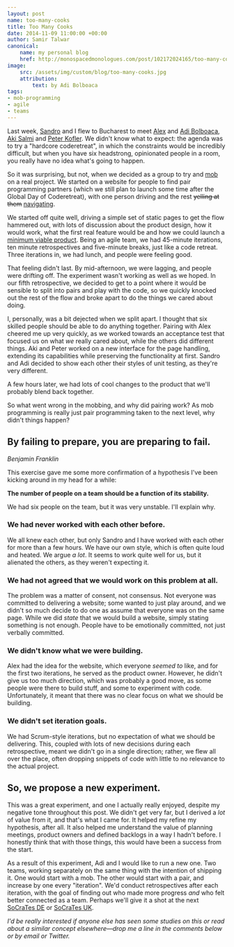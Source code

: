 ```yaml
---
layout: post
name: too-many-cooks
title: Too Many Cooks
date: 2014-11-09 11:00:00 +00:00
author: Samir Talwar
canonical:
    name: my personal blog
    href: http://monospacedmonologues.com/post/102172024165/too-many-cooks
image:
    src: /assets/img/custom/blog/too-many-cooks.jpg
    attribution:
        text: by Adi Bolboaca
tags:
- mob-programming
- agile
- teams
---
```


Last week, [Sandro][Codurance Team] and I flew to Bucharest to meet [Alex][Alex Bolboaca] and [Adi Bolboaca][], [Aki Salmi][] and [Peter Kofler][]. We didn't know what to expect: the agenda was to try a "hardcore coderetreat", in which the constraints would be incredibly difficult, but when you have six headstrong, opinionated people in a room, you really have no idea what's going to happen.

[Codurance Team]: http://codurance.com/aboutus/ourteam/
[Adi Bolboaca]: http://adrianbolboaca.ro/
[Aki Salmi]: http://about.me/aksalmi
[Alex Bolboaca]: http://alexbolboaca.ro/
[Peter Kofler]: http://code-cop.org/

So it was surprising, but not, when we decided as a group to try and [mob][Mob Programming] on a real project. We started on a website for people to find pair programming partners (which we still plan to launch some time after the Global Day of Coderetreat), with one person driving and the rest <del>yelling at them</del> <ins>navigating</ins>.

We started off quite well, driving a simple set of static pages to get the flow hammered out, with lots of discussion about the product design, how it would work, what the first real feature would be and how we could launch a [minimum viable product][]. Being an agile team, we had 45-minute iterations, ten minute retrospectives and five-minute breaks, just like a code retreat. Three iterations in, we had lunch, and people were feeling good.

That feeling didn't last. By mid-afternoon, we were lagging, and people were drifting off. The experiment wasn't working as well as we hoped. In our fifth retrospective, we decided to get to a point where it would be sensible to split into pairs and play with the code, so we quickly knocked out the rest of the flow and broke apart to do the things we cared about doing.

[Mob Programming]: http://monospacedmonologues.com/post/91841399505/mob-programming-and-the-importance-of-fun-at-work
[minimum viable product]: http://en.wikipedia.org/wiki/Minimum_viable_product

<!-- more -->

I, personally, was a bit dejected when we split apart. I thought that six skilled people should be able to do anything together. Pairing with Alex cheered me up very quickly, as we worked towards an acceptance test that focused us on what *we* really cared about, while the others did different things. Aki and Peter worked on a new interface for the page handling, extending its capabilities while preserving the functionality at first. Sandro and Adi decided to show each other their styles of unit testing, as they're very different.

A few hours later, we had lots of cool changes to the product that we'll probably blend back together.

So what went wrong in the mobbing, and why did pairing work? As mob programming is really just pair programming taken to the next level, why didn't things happen?

## By failing to prepare, you are preparing to fail.

<p class="citation"><cite>Benjamin Franklin</cite></p>

This exercise gave me some more confirmation of a hypothesis I've been kicking around in my head for a while:

**The number of people on a team should be a function of its stability.**

We had six people on the team, but it was very unstable. I'll explain why.

### We had never worked with each other before.

We all knew each other, but only Sandro and I have worked with each other for more than a few hours. We have our own style, which is often quite loud and heated. We argue *a lot*. It seems to work quite well for us, but it alienated the others, as they weren't expecting it.

### We had not agreed that we would work on this problem at all.

The problem was a matter of consent, not consensus. Not everyone was committed to delivering a website; some wanted to just play around, and we didn't so much decide to do one as assume that everyone was on the same page. While we did *state* that we would build a website, simply stating something is not enough. People have to be emotionally committed, not just verbally committed.

### We didn't know what we were building.

Alex had the idea for the website, which everyone *seemed to* like, and for the first two iterations, he served as the product owner. However, he didn't give us too much direction, which was probably a good move, as some people were there to build stuff, and some to experiment with code. Unfortunately, it meant that there was no clear focus on what we should be building.

### We didn't set iteration goals.

We had Scrum-style iterations, but no expectation of what we should be delivering. This, coupled with lots of new decisions during each retrospective, meant we didn't go in a single direction; rather, we flew all over the place, often dropping snippets of code with little to no relevance to the actual project.

## So, we propose a new experiment.

This was a great experiment, and one I actually really enjoyed, despite my negative tone throughout this post. We didn't get very far, but I derived a *lot* of value from it, and that's what I came for. It helped my refine my hypothesis, after all. It also helped me understand the value of planning meetings, product owners and defined backlogs in a way I hadn't before. I honestly think that with those things, this would have been a success from the start.

As a result of this experiment, Adi and I would like to run a new one. Two teams, working separately on the same thing with the intention of shipping it. One would start with a mob. The other would start with a pair, and increase by one every "iteration". We'd conduct retrospectives after each iteration, with the goal of finding out who made more progress *and* who felt better connected as a team. Perhaps we'll give it a shot at the next [SoCraTes DE][] or [SoCraTes UK][].

[SoCraTes DE]: http://www.socrates-conference.de/
[SoCraTes UK]: http://socratesuk.org/

*I'd be really interested if anyone else has seen some studies on this or read about a similar concept elsewhere—drop me a line in the comments below or by email or Twitter.*
